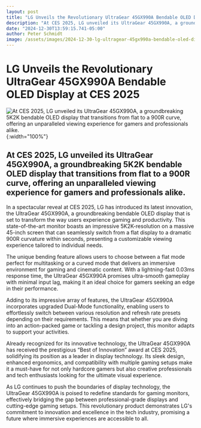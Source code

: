```yaml
---
layout: post
title: "LG Unveils the Revolutionary UltraGear 45GX990A Bendable OLED Display at CES 2025"
description: "At CES 2025, LG unveiled its UltraGear 45GX990A, a groundbreaking 5K2K bendable OLED display that transitions from flat to a 900R curve, offering an unparalleled viewing experience for gamers and professionals alike."
date: "2024-12-30T13:59:15.741-05:00"
author: Peter Schmidt
image: /assets/images/2024-12-30-lg-ultragear-45gx990a-bendable-oled-display-ces-2025.webp
---
```

# LG Unveils the Revolutionary UltraGear 45GX990A Bendable OLED Display at CES 2025
![At CES 2025, LG unveiled its UltraGear 45GX990A, a groundbreaking 5K2K bendable OLED display that transitions from flat to a 900R curve, offering an unparalleled viewing experience for gamers and professionals alike.]( {{page.image}} ){:width="100%"}
## At CES 2025, LG unveiled its UltraGear 45GX990A, a groundbreaking 5K2K bendable OLED display that transitions from flat to a 900R curve, offering an unparalleled viewing experience for gamers and professionals alike.
In a spectacular reveal at CES 2025, LG has introduced its latest innovation, the UltraGear 45GX990A, a groundbreaking bendable OLED display that is set to transform the way users experience gaming and productivity. This state-of-the-art monitor boasts an impressive 5K2K-resolution on a massive 45-inch screen that can seamlessly switch from a flat display to a dramatic 900R curvature within seconds, presenting a customizable viewing experience tailored to individual needs.

The unique bending feature allows users to choose between a flat mode perfect for multitasking or a curved mode that delivers an immersive environment for gaming and cinematic content. With a lightning-fast 0.03ms response time, the UltraGear 45GX990A promises ultra-smooth gameplay with minimal input lag, making it an ideal choice for gamers seeking an edge in their performance.

Adding to its impressive array of features, the UltraGear 45GX990A incorporates upgraded Dual-Mode functionality, enabling users to effortlessly switch between various resolution and refresh rate presets depending on their requirements. This means that whether you are diving into an action-packed game or tackling a design project, this monitor adapts to support your activities.

Already recognized for its innovative technology, the UltraGear 45GX990A has received the prestigious “Best of Innovation” award at CES 2025, solidifying its position as a leader in display technology. Its sleek design, enhanced ergonomics, and compatibility with multiple gaming setups make it a must-have for not only hardcore gamers but also creative professionals and tech enthusiasts looking for the ultimate visual experience.

As LG continues to push the boundaries of display technology, the UltraGear 45GX990A is poised to redefine standards for gaming monitors, effectively bridging the gap between professional-grade displays and cutting-edge gaming setups. This revolutionary product demonstrates LG's commitment to innovation and excellence in the tech industry, promising a future where immersive experiences are accessible to all.